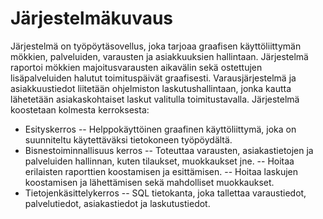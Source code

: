 
# Järjestelmäkuvaus
Järjestelmä on työpöytäsovellus, joka tarjoaa graafisen käyttöliittymän mökkien, palveluiden, varausten ja asiakkuuksien hallintaan.
Järjestelmä raportoi mökkien majoitusvarausten aikavälin sekä ostettujen lisäpalveluiden halutut toimituspäivät graafisesti.
Varausjärjestelmä ja asiakkuustiedot liitetään ohjelmiston laskutushallintaan, jonka kautta lähetetään asiakaskohtaiset laskut valitulla toimitustavalla.
Järjestelmä koostetaan kolmesta kerroksesta:
- Esityskerros
-- Helppokäyttöinen graafinen käyttöliittymä, joka on suunniteltu käytettäväksi tietokoneen työpöydältä.
- Bisnestoiminnallisuus kerros
-- Toteuttaa varausten, asiakastietojen ja palveluiden hallinnan, kuten tilaukset, muokkaukset jne.
-- Hoitaa erilaisten raporttien koostamisen ja esittämisen.
-- Hoitaa laskujen koostamisen ja lähettämisen sekä mahdolliset muokkaukset.
- Tietojenkäsittelykerros
-- SQL tietokanta, joka tallettaa varaustiedot, palvelutiedot, asiakastiedot ja laskutustiedot.
